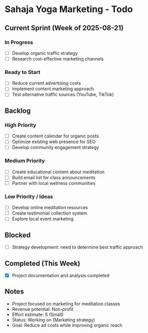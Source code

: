 # Sahaja Yoga Marketing - Todo

## Current Sprint (Week of 2025-08-21)
### In Progress
- [ ] Develop organic traffic strategy
- [ ] Research cost-effective marketing channels

### Ready to Start
- [ ] Reduce current advertising costs
- [ ] Implement content marketing approach
- [ ] Test alternative traffic sources (YouTube, TikTok)

## Backlog
### High Priority
- [ ] Create content calendar for organic posts
- [ ] Optimize existing web presence for SEO
- [ ] Develop community engagement strategy

### Medium Priority
- [ ] Create educational content about meditation
- [ ] Build email list for class announcements
- [ ] Partner with local wellness communities

### Low Priority / Ideas
- [ ] Develop online meditation resources
- [ ] Create testimonial collection system
- [ ] Explore local event marketing

## Blocked
- [ ] Strategy development: need to determine best traffic approach

## Completed (This Week)
- [x] Project documentation and analysis completed

## Notes
- Project focused on marketing for meditation classes
- Revenue potential: Non-profit
- Effort estimate: S (Small)
- Status: Working on (Marketing strategy)
- Goal: Reduce ad costs while improving organic reach